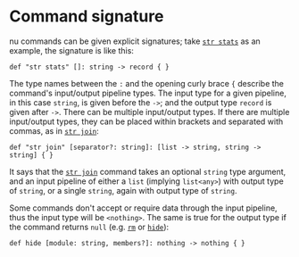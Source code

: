 # Command signature

nu commands can be given explicit signatures; take [`str stats`](/commands/docs/str_stats.md) as an example, the signature is like this:

```nu
def "str stats" []: string -> record { }
```

The type names between the `:` and the opening curly brace `{` describe the command's input/output pipeline types. The input type for a given pipeline, in this case `string`, is given before the `->`; and the output type `record` is given after `->`. There can be multiple input/output types. If there are multiple input/output types, they can be placed within brackets and separated with commas, as in [`str join`](/commands/docs/str_join.md):

```nu
def "str join" [separator?: string]: [list -> string, string -> string] { }
```

It says that the [`str join`](/commands/docs/str_join.md) command takes an optional `string` type argument, and an input pipeline of either a `list` (implying `list<any>`) with output type of `string`, or a single `string`, again with output type of `string`.

Some commands don't accept or require data through the input pipeline, thus the input type will be `<nothing>`.
The same is true for the output type if the command returns `null` (e.g. [`rm`](/commands/docs/rm.md) or [`hide`](/commands/docs/hide.md)):

```nu
def hide [module: string, members?]: nothing -> nothing { }
```
